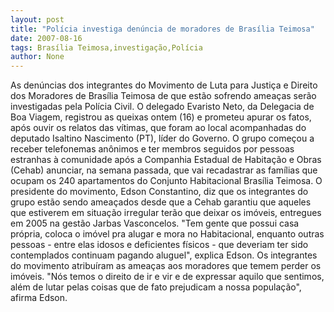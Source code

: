 ```yaml
---
layout: post
title: "Polícia investiga denúncia de moradores de Brasília Teimosa"
date: 2007-08-16
tags: Brasília Teimosa,investigação,Polícia
author: None
---
```

As den&uacute;ncias dos integrantes do Movimento de Luta para Justi&ccedil;a e Direito dos Moradores de Bras&iacute;lia Teimosa de que est&atilde;o sofrendo amea&ccedil;as ser&atilde;o investigadas pela Pol&iacute;cia Civil. O delegado Evaristo Neto, da Delegacia de Boa Viagem, registrou as queixas ontem (16) e prometeu apurar os fatos, ap&oacute;s ouvir os relatos das v&iacute;timas, que foram ao local acompanhadas do deputado Isaltino Nascimento (PT), l&iacute;der do Governo.
O grupo come&ccedil;ou a receber telefonemas an&ocirc;nimos e ter membros seguidos por pessoas estranhas &agrave; comunidade ap&oacute;s a Companhia Estadual de Habita&ccedil;&atilde;o e Obras (Cehab) anunciar, na semana passada, que vai recadastrar as fam&iacute;lias que ocupam os 240 apartamentos do Conjunto Habitacional Bras&iacute;lia Teimosa. 
O presidente do movimento, Edson Constantino, diz que os integrantes do grupo est&atilde;o sendo amea&ccedil;ados desde que a Cehab garantiu que aqueles que estiverem em situa&ccedil;&atilde;o irregular ter&atilde;o que deixar os im&oacute;veis, entregues em 2005 na gest&atilde;o Jarbas Vasconcelos. 
&quot;Tem gente que possui casa pr&oacute;pria, coloca o im&oacute;vel pra alugar e mora no Habitacional, enquanto outras pessoas - entre elas idosos e deficientes f&iacute;sicos - que deveriam ter sido contemplados continuam pagando aluguel&quot;, explica Edson.
Os integrantes do movimento atribu&iacute;ram as amea&ccedil;as aos moradores que temem perder os im&oacute;veis. &quot;N&oacute;s temos o direito de ir e vir e de expressar aquilo que sentimos, al&eacute;m de lutar pelas coisas que de fato prejudicam a nossa popula&ccedil;&atilde;o&quot;, afirma Edson.
 